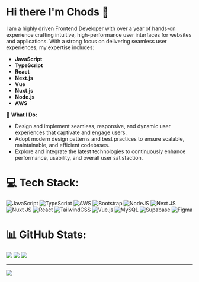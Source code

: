 # Hi there I'm Chods 👋

I am a highly driven Frontend Developer with over a year of hands-on experience crafting intuitive, high-performance user interfaces for websites and applications. With a strong focus on delivering seamless user experiences, my expertise includes:

- **JavaScript**
- **TypeScript**
- **React**
- **Next.js**
- **Vue**
- **Nuxt.js**
- **Node.js**
- **AWS**

🌟 **What I Do:**

- Design and implement seamless, responsive, and dynamic user experiences that captivate and engage users.
- Adopt modern design patterns and best practices to ensure scalable, maintainable, and efficient codebases.
- Explore and integrate the latest technologies to continuously enhance performance, usability, and overall user satisfaction.

# 💻 Tech Stack:
![JavaScript](https://img.shields.io/badge/javascript-%23323330.svg?style=for-the-badge&logo=javascript&logoColor=%23F7DF1E) ![TypeScript](https://img.shields.io/badge/typescript-%23007ACC.svg?style=for-the-badge&logo=typescript&logoColor=white) ![AWS](https://img.shields.io/badge/AWS-%23FF9900.svg?style=for-the-badge&logo=amazon-aws&logoColor=white) ![Bootstrap](https://img.shields.io/badge/bootstrap-%238511FA.svg?style=for-the-badge&logo=bootstrap&logoColor=white) ![NodeJS](https://img.shields.io/badge/node.js-6DA55F?style=for-the-badge&logo=node.js&logoColor=white) ![Next JS](https://img.shields.io/badge/Next-black?style=for-the-badge&logo=next.js&logoColor=white) ![Nuxt JS](https://img.shields.io/badge/Nuxt-002E3B?style=for-the-badge&logo=nuxt.js&logoColor=#00DC82) ![React](https://img.shields.io/badge/react-%2320232a.svg?style=for-the-badge&logo=react&logoColor=%2361DAFB) ![TailwindCSS](https://img.shields.io/badge/tailwindcss-%2338B2AC.svg?style=for-the-badge&logo=tailwind-css&logoColor=white) ![Vue.js](https://img.shields.io/badge/vue.js-%2335495e.svg?style=for-the-badge&logo=vuedotjs&logoColor=%234FC08D) ![MySQL](https://img.shields.io/badge/mysql-4479A1.svg?style=for-the-badge&logo=mysql&logoColor=white) ![Supabase](https://img.shields.io/badge/Supabase-3ECF8E?style=for-the-badge&logo=supabase&logoColor=white) ![Figma](https://img.shields.io/badge/figma-%23F24E1E.svg?style=for-the-badge&logo=figma&logoColor=white)

# 📊 GitHub Stats:
![](https://github-readme-stats.vercel.app/api?username=johnkennethpteodoro&theme=aura&hide_border=true&include_all_commits=true&count_private=true)
![](https://github-readme-streak-stats.herokuapp.com/?user=johnkennethpteodoro&theme=aura&hide_border=true)
![](https://github-readme-stats.vercel.app/api/top-langs/?username=johnkennethpteodoro&theme=aura&hide_border=true&include_all_commits=true&count_private=true&layout=compact)

---
[![](https://visitcount.itsvg.in/api?id=johnkennethpteodoro&icon=0&color=0)](https://visitcount.itsvg.in)

<!-- Proudly created with GPRM ( https://gprm.itsvg.in ) -->




###
